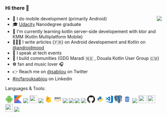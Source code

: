 <h3>Hi there 👋</h3> <img align="right" height="100" weight="100" src="https://raw.githubusercontent.com/sabiou/sabiou/master/gitocat.png"/>
  
- 📱 I do mobile development (primarily Android)
- 🎓 [Udacity](https://www.udacity.com/school-of-programming) Nanodegree graduate
- 🔭 I'm currently learning kotlin server-side developement with ktor and KMM (Kotlin Multiplatform Mobile)
- 🧑🏽‍💻 I write articles (🇫🇷) on Android developement and Kotlin on [@androidmood](https://medium.com/androidmood)
- 🎤 I speak at tech events
- 🙌 I build communities (GDG Maradi 🇳🇪 , Douala Kotlin User Group 🇨🇲)
- ⚽ fan and music lover 🎧
- 👉 Reach me on [@sabiiou](https://twitter.com/sabiiou) on Twitter
- [#in/farouksabiou](https://www.linkedin.com/in/farouksabiou/) on Linkedin

Languages & Tools:

<img height="25" weight="25" aly="Android logo" src="https://raw.githubusercontent.com/github/explore/80688e429a7d4ef2fca1e82350fe8e3517d3494d/topics/android/android.png"/> <img height="25" weight="25" src="https://raw.githubusercontent.com/github/explore/80688e429a7d4ef2fca1e82350fe8e3517d3494d/topics/kotlin/kotlin.png"/> <img height="25" weight="25" src="https://devicons.github.io/devicon/devicon.git/icons/java/java-original-wordmark.svg"/> <img height="25" width="25" src="https://www.vectorlogo.zone/logos/gradle/gradle-icon.svg"/> <img height="25" weight="25" src="https://raw.githubusercontent.com/detain/svg-logos/780f25886640cef088af994181646db2f6b1a3f8/svg/reactivex.svg"/> <img height="25" weight="25" src="https://raw.githubusercontent.com/github/explore/80688e429a7d4ef2fca1e82350fe8e3517d3494d/topics/firebase/firebase.png"/> <img height="25" src="https://raw.githubusercontent.com/github/explore/fbceb94436312b6dacde68d122a5b9c7d11f9524/topics/aws/aws.png"/> <img height="25" weight="25" src="https://www.vectorlogo.zone/logos/markdown-here/markdown-here-icon.svg"/> <img height="25" weight="25" src="https://www.vectorlogo.zone/logos/linux/linux-icon.svg"/> <img height="25" weight="25" src="https://www.vectorlogo.zone/logos/ubuntu/ubuntu-icon.svg"/> <img height="25" weight="25" src="https://www.vectorlogo.zone/logos/git-scm/git-scm-icon.svg"/> <img height="25" weight="25" src="https://raw.githubusercontent.com/github/explore/89bdd9644f44d1b12180fd512b95574fe4c54617/topics/github-api/github-api.png"/> <img height="25" src="https://raw.githubusercontent.com/github/explore/80688e429a7d4ef2fca1e82350fe8e3517d3494d/topics/python/python.png"/> <img height="25" weight="25" src="https://raw.githubusercontent.com/github/explore/80688e429a7d4ef2fca1e82350fe8e3517d3494d/topics/visual-studio-code/visual-studio-code.png"/> <img height="25" weight="25" src="https://raw.githubusercontent.com/github/explore/80688e429a7d4ef2fca1e82350fe8e3517d3494d/topics/postgresql/postgresql.png"/> <img height="25" src="https://raw.githubusercontent.com/github/explore/80688e429a7d4ef2fca1e82350fe8e3517d3494d/topics/sql/sql.png"/> <img height="25" src="https://www.vectorlogo.zone/logos/sqlite/sqlite-icon.svg"/> <img height="25" width="25" src="https://www.vectorlogo.zone/logos/google_cloud/google_cloud-icon.svg"/> <img height="25" width="25" src="https://www.vectorlogo.zone/logos/trello/trello-tile.svg"/> <img height="25" width="25" src="https://www.vectorlogo.zone/logos/atlassian_jira/atlassian_jira-icon.svg"/> <img height="25" weight="25" src="https://raw.githubusercontent.com/hhariri/ktor-samples/master/resources/static/ktor_logo.svg"/>
